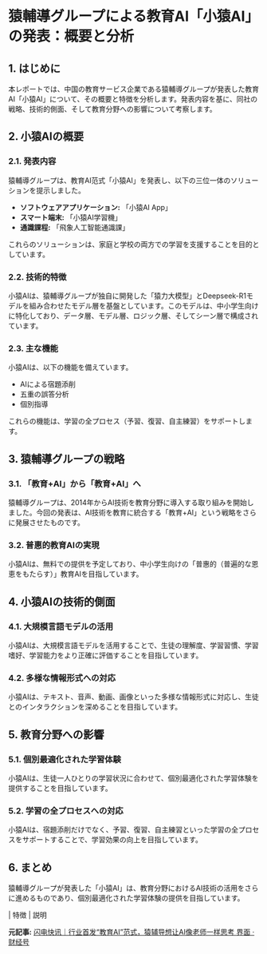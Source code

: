 # 猿輔導グループによる教育AI「小猿AI」の発表：概要と分析

## 1. はじめに

本レポートでは、中国の教育サービス企業である猿輔導グループが発表した教育AI「小猿AI」について、その概要と特徴を分析します。発表内容を基に、同社の戦略、技術的側面、そして教育分野への影響について考察します。

## 2. 小猿AIの概要

### 2.1. 発表内容

猿輔導グループは、教育AI范式「小猿AI」を発表し、以下の三位一体のソリューションを提示しました。

* **ソフトウェアアプリケーション:** 「小猿AI App」
* **スマート端末:** 「小猿AI学習機」
* **通識課程:** 「飛象人工智能通識課」

これらのソリューションは、家庭と学校の両方での学習を支援することを目的としています。

### 2.2. 技術的特徴

小猿AIは、猿輔導グループが独自に開発した「猿力大模型」とDeepseek-R1モデルを組み合わせたモデル層を基盤としています。このモデルは、中小学生向けに特化しており、データ層、モデル層、ロジック層、そしてシーン層で構成されています。

### 2.3. 主な機能

小猿AIは、以下の機能を備えています。

* AIによる宿題添削
* 五重の誤答分析
* 個別指導

これらの機能は、学習の全プロセス（予習、復習、自主練習）をサポートします。

## 3. 猿輔導グループの戦略

### 3.1. 「教育+AI」から「教育+AI」へ

猿輔導グループは、2014年からAI技術を教育分野に導入する取り組みを開始しました。今回の発表は、AI技術を教育に統合する「教育+AI」という戦略をさらに発展させたものです。

### 3.2. 普惠的教育AIの実現

小猿AIは、無料での提供を予定しており、中小学生向けの「普惠的（普遍的な恩恵をもたらす）」教育AIを目指しています。

## 4. 小猿AIの技術的側面

### 4.1. 大規模言語モデルの活用

小猿AIは、大規模言語モデルを活用することで、生徒の理解度、学習習慣、学習嗜好、学習能力をより正確に評価することを目指しています。

### 4.2. 多様な情報形式への対応

小猿AIは、テキスト、音声、動画、画像といった多様な情報形式に対応し、生徒とのインタラクションを深めることを目指しています。

## 5. 教育分野への影響

### 5.1. 個別最適化された学習体験

小猿AIは、生徒一人ひとりの学習状況に合わせて、個別最適化された学習体験を提供することを目指しています。

### 5.2. 学習の全プロセスへの対応

小猿AIは、宿題添削だけでなく、予習、復習、自主練習といった学習の全プロセスをサポートすることで、学習効果の向上を目指しています。

## 6. まとめ

猿輔導グループが発表した「小猿AI」は、教育分野におけるAI技術の活用をさらに進めるものであり、個別最適化された学習体験の提供を目指しています。

| 特徴 | 説明 

**元記事:** [闪电快讯｜行业首发“教育AI”范式，猿辅导想让AI像老师一样思考 界面 · 财经号](https://www.jiemian.com/article/12617102.html)